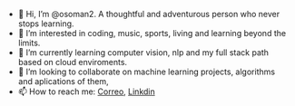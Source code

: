 - 👋 Hi, I’m @osoman2. A thoughtful and adventurous person who never stops learning.  
- 👀 I’m interested in coding, music, sports, living and learning beyond the limits.
- 🌱 I’m currently learning computer vision, nlp and my full stack path based on cloud enviroments. 
- 💞️ I’m looking to collaborate on machine learning projects, algorithms and aplications of them,   
- 📫 How to reach me: [Correo](osman.vilchez@utec.edu.pe), [Linkdin](https://www.linkedin.com/in/osman-vilchez-aguirre-163708167/)

<!---
osoman2/osoman2 is a ✨ special ✨ repository because its `README.md` (this file) appears on your GitHub profile.
You can click the Preview link to take a look at your changes.
--->
